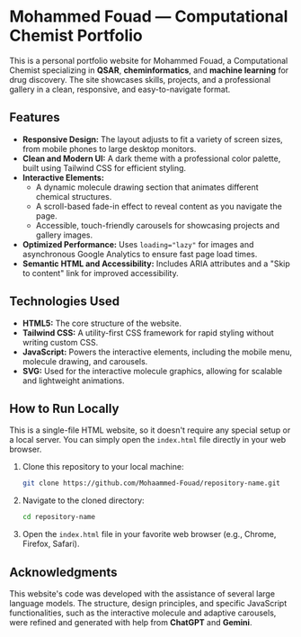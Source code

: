 # Mohammed Fouad — Computational Chemist Portfolio

This is a personal portfolio website for Mohammed Fouad, a Computational Chemist specializing in **QSAR**, **cheminformatics**, and **machine learning** for drug discovery. The site showcases skills, projects, and a professional gallery in a clean, responsive, and easy-to-navigate format.

## Features

  - **Responsive Design:** The layout adjusts to fit a variety of screen sizes, from mobile phones to large desktop monitors.
  - **Clean and Modern UI:** A dark theme with a professional color palette, built using Tailwind CSS for efficient styling.
  - **Interactive Elements:**
      - A dynamic molecule drawing section that animates different chemical structures.
      - A scroll-based fade-in effect to reveal content as you navigate the page.
      - Accessible, touch-friendly carousels for showcasing projects and gallery images.
  - **Optimized Performance:** Uses `loading="lazy"` for images and asynchronous Google Analytics to ensure fast page load times.
  - **Semantic HTML and Accessibility:** Includes ARIA attributes and a "Skip to content" link for improved accessibility.

## Technologies Used

  - **HTML5:** The core structure of the website.
  - **Tailwind CSS:** A utility-first CSS framework for rapid styling without writing custom CSS.
  - **JavaScript:** Powers the interactive elements, including the mobile menu, molecule drawing, and carousels.
  - **SVG:** Used for the interactive molecule graphics, allowing for scalable and lightweight animations.

## How to Run Locally

This is a single-file HTML website, so it doesn't require any special setup or a local server. You can simply open the `index.html` file directly in your web browser.

1.  Clone this repository to your local machine:
    ```bash
    git clone https://github.com/Mohaammed-Fouad/repository-name.git
    ```
2.  Navigate to the cloned directory:
    ```bash
    cd repository-name
    ```
3.  Open the `index.html` file in your favorite web browser (e.g., Chrome, Firefox, Safari).

## Acknowledgments

This website's code was developed with the assistance of several large language models. The structure, design principles, and specific JavaScript functionalities, such as the interactive molecule and adaptive carousels, were refined and generated with help from **ChatGPT** and **Gemini**.
